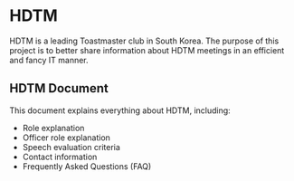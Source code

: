 # HDTM

HDTM is a leading Toastmaster club in South Korea. The purpose of this project is to better share information about HDTM
meetings in an efficient and fancy IT manner.

## HDTM Document

This document explains everything about HDTM, including:

- Role explanation
- Officer role explanation
- Speech evaluation criteria
- Contact information
- Frequently Asked Questions (FAQ)
